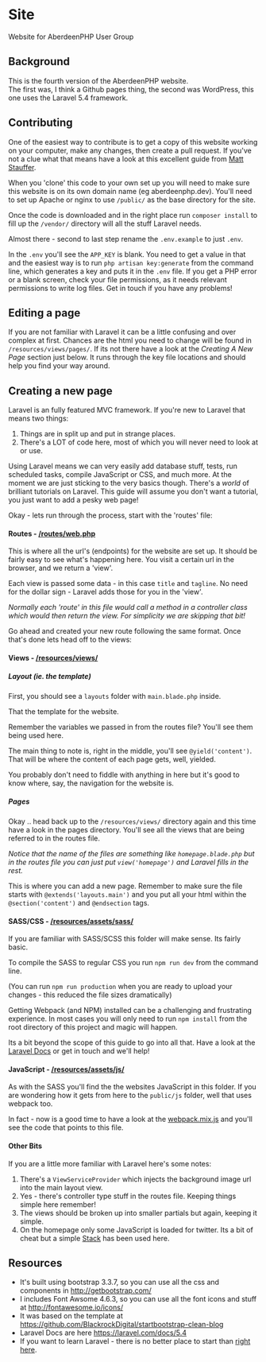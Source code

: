 # Site
Website for AberdeenPHP User Group

## Background
This is the fourth version of the AberdeenPHP website.  
The first was, I think a Github pages thing, the second was WordPress, this one uses the Laravel 5.4 framework. 

## Contributing
One of the easiest way to contribute is to get a copy of this website working on your computer, make any changes, then create a pull request. 
If you've not a clue what that means have a look at this excellent guide from [Matt Stauffer](https://mattstauffer.co/blog/how-to-contribute-to-an-open-source-github-project-using-your-own-fork).

When you 'clone' this code to your own set up you will need to make sure this website is on its own domain name (eg aberdeenphp.dev). You'll need to set up Apache or nginx to use `/public/` as the base directory for the site.

Once the code is downloaded and in the right place run `composer install` to fill up the `/vendor/` directory will all the stuff Laravel needs.

Almost there - second to last step rename the `.env.example` to just `.env`.

In the `.env` you'll see the `APP_KEY` is blank. You need to get a value in that and the easiest way is to run `php artisan key:generate` from the command line, which generates a key and puts it in the `.env` file. If you get a PHP error or a blank screen, check your file permissions, as it needs relevant permissions to write log files. Get in touch if you have any problems!


## Editing a page
If you are not familiar with Laravel it can be a little confusing and over complex at first.
Chances are the html you need to change will be found in `/resources/views/pages/`.
If its not there have a look at the *Creating A New Page* section just below. It runs through the key file locations and should help you find your way around.

## Creating a new page 

Laravel is an fully featured MVC framework. If you're new to Laravel that means two things:

1. Things are in split up and put in strange places.
2. There's a LOT of code here, most of which you will never need to look at or use.

Using Laravel means we can very easily add database stuff, tests, run scheduled tasks, compile JavaScript or CSS, and much more. 
At the moment we are just sticking to the very basics though. There's a _world_ of brilliant tutorials on Laravel. This guide will assume you don't want a tutorial, you just want to add a pesky web page! 

Okay - lets run through the process, start with the 'routes' file:

#### Routes - [/routes/web.php](/routes/web.php)

This is where all the url's (endpoints) for the website are set up. It should be fairly easy to see what's happening here. You visit a certain url in the browser, and we return a 'view'.

Each view is passed some data - in this case `title` and `tagline`. No need for the dollar sign - Laravel adds those for you in the 'view'.

_Normally each 'route' in this file would call a method in a controller class which would then return the view._
_For simplicity we are skipping that bit!_

Go ahead and created your new route following the same format. Once that's done lets head off to the views:

#### Views - [/resources/views/](/resources/views/)

##### Layout (ie. the template)
First, you should see a `layouts` folder with `main.blade.php` inside. 

That the template for the website.

Remember the variables we passed in from the routes file? You'll see them being used here.

The main thing to note is, right in the middle, you'll see `@yield('content')`. That will be where the content of each page gets, well, yielded.  

You probably don't need to fiddle with anything in here but it's good to know where, say, the navigation for the website is.

##### Pages

Okay .. head back up to the `/resources/views/` directory again and this time have a look in the pages directory. You'll see all the views that are being referred to in the routes file.

_Notice that the name of the files are something like `homepage.blade.php` but in the routes file you can just put `view('homepage')` and Laravel fills in the rest._

This is where you can add a new page. Remember to make sure the file starts with `@extends('layouts.main')` and you put all your html within the `@section('content')` and `@endsection` tags.

#### SASS/CSS - [/resources/assets/sass/](/resources/assets/sass/)

If you are familiar with SASS/SCSS this folder will make sense. Its fairly basic. 

To compile the SASS to regular CSS you run `npm run dev` from the command line.

(You can run `npm run production` when you are ready to upload your changes - this reduced the file sizes dramatically)

Getting Webpack (and NPM) installed can be a challenging and frustrating experience. In most cases you will only need to run `npm install` from the root directory of this project and magic will happen. 

Its a bit beyond the scope of this guide to go into all that. Have a look at the [Laravel Docs](https://laravel.com/docs/5.4/mix) or get in touch and we'll help!

#### JavaScript - [/resources/assets/js/](/resources/assets/js/)

As with the SASS you'll find the the websites JavaScript in this folder. If you are wondering how it gets from here to the `public/js` folder, well that uses webpack too.

In fact - now is a good time to have a look at the [webpack.mix.js](/webpack.mix.js) and you'll see the code that points to this file.


#### Other Bits

If you are a little more familiar with Laravel here's some notes:

1. There's a `ViewServiceProvider` which injects the background image url into the main layout view.
2. Yes - there's controller type stuff in the routes file. Keeping things simple here remember!
3. The views should be broken up into smaller partials but again, keeping it simple.
4. On the homepage only some JavaScript is loaded for twitter. Its a bit of cheat but a simple [Stack](https://laravel.com/docs/5.4/blade#stacks) has been used here.

## Resources
* It's built using bootstrap 3.3.7, so you can use all the css and components in http://getbootstrap.com/
* I includes Font Awsome 4.6.3, so you can use all the font icons and stuff at http://fontawesome.io/icons/
* It was based on the template at https://github.com/BlackrockDigital/startbootstrap-clean-blog 
* Laravel Docs are here https://laravel.com/docs/5.4
* If you want to learn Laravel - there is no better place to start than [right here](https://laracasts.com/).

